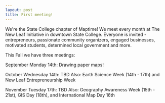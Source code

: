 ```yaml
---
layout: post
title: First meeting!
---
```


We're the State College chapter of Maptime! We meet every month at The New Leaf Initiative in downtown State College. Everyone is invited - entrepreneurs, passionate community organizers, engaged businesses, motivated students, determined local government and more. 


This Fall we have three meetings:

September Monday 14th: Drawing paper maps!

October Wednesday 14th: TBD
Also: Earth Science Week (14th - 17th) and New Leaf Entrepreneurship Week

November Tuesday 17th: TBD
Also: Geography Awareness Week (15th - 21st), GIS Day (18th), and International Map Day 16th
